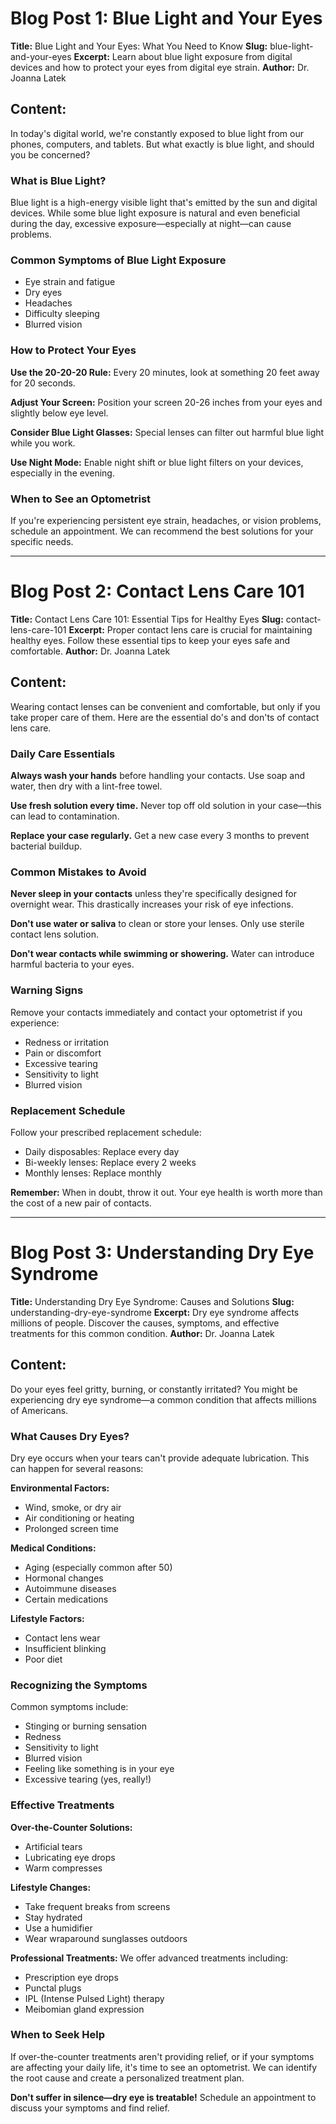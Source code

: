 # Blog Post 1: Blue Light and Your Eyes

**Title:** Blue Light and Your Eyes: What You Need to Know
**Slug:** blue-light-and-your-eyes
**Excerpt:** Learn about blue light exposure from digital devices and how to protect your eyes from digital eye strain.
**Author:** Dr. Joanna Latek

## Content:

In today's digital world, we're constantly exposed to blue light from our phones, computers, and tablets. But what exactly is blue light, and should you be concerned?

### What is Blue Light?

Blue light is a high-energy visible light that's emitted by the sun and digital devices. While some blue light exposure is natural and even beneficial during the day, excessive exposure—especially at night—can cause problems.

### Common Symptoms of Blue Light Exposure

- Eye strain and fatigue
- Dry eyes
- Headaches
- Difficulty sleeping
- Blurred vision

### How to Protect Your Eyes

**Use the 20-20-20 Rule:** Every 20 minutes, look at something 20 feet away for 20 seconds.

**Adjust Your Screen:** Position your screen 20-26 inches from your eyes and slightly below eye level.

**Consider Blue Light Glasses:** Special lenses can filter out harmful blue light while you work.

**Use Night Mode:** Enable night shift or blue light filters on your devices, especially in the evening.

### When to See an Optometrist

If you're experiencing persistent eye strain, headaches, or vision problems, schedule an appointment. We can recommend the best solutions for your specific needs.

---

# Blog Post 2: Contact Lens Care 101

**Title:** Contact Lens Care 101: Essential Tips for Healthy Eyes
**Slug:** contact-lens-care-101
**Excerpt:** Proper contact lens care is crucial for maintaining healthy eyes. Follow these essential tips to keep your eyes safe and comfortable.
**Author:** Dr. Joanna Latek

## Content:

Wearing contact lenses can be convenient and comfortable, but only if you take proper care of them. Here are the essential do's and don'ts of contact lens care.

### Daily Care Essentials

**Always wash your hands** before handling your contacts. Use soap and water, then dry with a lint-free towel.

**Use fresh solution every time.** Never top off old solution in your case—this can lead to contamination.

**Replace your case regularly.** Get a new case every 3 months to prevent bacterial buildup.

### Common Mistakes to Avoid

**Never sleep in your contacts** unless they're specifically designed for overnight wear. This drastically increases your risk of eye infections.

**Don't use water or saliva** to clean or store your lenses. Only use sterile contact lens solution.

**Don't wear contacts while swimming or showering.** Water can introduce harmful bacteria to your eyes.

### Warning Signs

Remove your contacts immediately and contact your optometrist if you experience:

- Redness or irritation
- Pain or discomfort
- Excessive tearing
- Sensitivity to light
- Blurred vision

### Replacement Schedule

Follow your prescribed replacement schedule:
- Daily disposables: Replace every day
- Bi-weekly lenses: Replace every 2 weeks
- Monthly lenses: Replace monthly

**Remember:** When in doubt, throw it out. Your eye health is worth more than the cost of a new pair of contacts.

---

# Blog Post 3: Understanding Dry Eye Syndrome

**Title:** Understanding Dry Eye Syndrome: Causes and Solutions
**Slug:** understanding-dry-eye-syndrome
**Excerpt:** Dry eye syndrome affects millions of people. Discover the causes, symptoms, and effective treatments for this common condition.
**Author:** Dr. Joanna Latek

## Content:

Do your eyes feel gritty, burning, or constantly irritated? You might be experiencing dry eye syndrome—a common condition that affects millions of Americans.

### What Causes Dry Eyes?

Dry eye occurs when your tears can't provide adequate lubrication. This can happen for several reasons:

**Environmental Factors:**
- Wind, smoke, or dry air
- Air conditioning or heating
- Prolonged screen time

**Medical Conditions:**
- Aging (especially common after 50)
- Hormonal changes
- Autoimmune diseases
- Certain medications

**Lifestyle Factors:**
- Contact lens wear
- Insufficient blinking
- Poor diet

### Recognizing the Symptoms

Common symptoms include:
- Stinging or burning sensation
- Redness
- Sensitivity to light
- Blurred vision
- Feeling like something is in your eye
- Excessive tearing (yes, really!)

### Effective Treatments

**Over-the-Counter Solutions:**
- Artificial tears
- Lubricating eye drops
- Warm compresses

**Lifestyle Changes:**
- Take frequent breaks from screens
- Stay hydrated
- Use a humidifier
- Wear wraparound sunglasses outdoors

**Professional Treatments:**
We offer advanced treatments including:
- Prescription eye drops
- Punctal plugs
- IPL (Intense Pulsed Light) therapy
- Meibomian gland expression

### When to Seek Help

If over-the-counter treatments aren't providing relief, or if your symptoms are affecting your daily life, it's time to see an optometrist. We can identify the root cause and create a personalized treatment plan.

**Don't suffer in silence—dry eye is treatable!** Schedule an appointment to discuss your symptoms and find relief.

